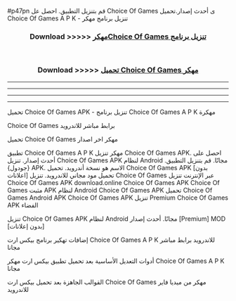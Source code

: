 #p47pn قم بتنزيل التطبيق. احصل عل Choice Of Games  ى أحدث إصدار.تحميل Choice Of Games  A P K - تنزيل برنامج مهكر



<div align="center">
<h3>Download >>>>> <a href="https://ar-sites.web.app/?ar= Choice Of Games ">مهكرChoice Of Games  تنزيل برنامج</a></h3><br>

<h3>Download >>>>> <a href="https://ar-sites.web.app/?ar= Choice Of Games ">تحميل Choice Of Games  مهكر</a></h3>
</div>


----------------------------------------------------------

----------------------------------------------------------

----------------------------------------------------------

----------------------------------------------------------


تحميل Choice Of Games  APK - تنزيل برنامج Choice Of Games  A P K مهكرة

Choice Of Games  برابط مباشر للاندرويد

تحميل Choice Of Games  مهكر اخر اصدار

تطبيق Choice Of Games  A P K مهكر
تنزيل Choice Of Games  APK. احصل على أحدث إصدار.
تنزيل Choice Of Games  APK لنظام Android مجانًا.
قم بتنزيل التطبيق. {جودول} APK. الاسم هو نسخة أندرويد.
تحميل Choice Of Games  APK [بدون اعلانات]
تحميل مود مجاني للاندرويد.
تنزيل Choice Of Games  عبر الإنترنت
تنزيل Choice Of Games  APK
download.online Choice Of Games  APK
Choice Of Games  مثبت APK لنظام Android
Choice Of Games  APK
تحميل Choice Of Games  Android APK
Choice Of Games  APK تنزيل Premium
Choice Of Games  APK الفضاء

تنزيل Choice Of Games  APK لنظام Android مجانًا. أحدث إصدار [Premium] MOD [بدون إعلانات]

إضافات تهكير برنامج بيكس ارت Choice Of Games  A P K للاندرويد برابط مباشر مجانا

أدوات التعديل الأساسية بعد تحميل تطبيق بيكس ارت مهكر Choice Of Games  A P K مجانا

القوالب الجاهزة بعد تحميل بيكس ارت Choice Of Games  مهكر من ميديا فاير للاندرويد



